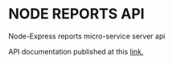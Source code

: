 # NODE REPORTS API #

Node-Express reports micro-service server api

API documentation published at this [link.](https://documenter.getpostman.com/view/457939/collection/6tZ5R1J)


